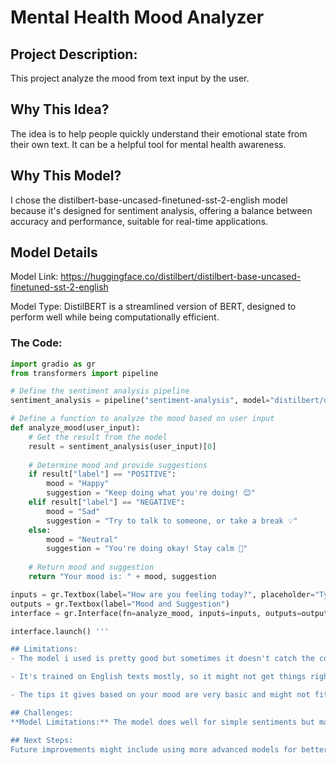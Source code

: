 # Mental Health Mood Analyzer
## Project Description: 
This project analyze the mood from text input by the user.

## Why This Idea?
The idea is to help people quickly understand their emotional state from their own text. It can be a helpful tool for mental health awareness.

## Why This Model?
I chose the distilbert-base-uncased-finetuned-sst-2-english model because it's designed for sentiment analysis, offering a balance between accuracy and performance, suitable for real-time applications.

## Model Details
Model Link: https://huggingface.co/distilbert/distilbert-base-uncased-finetuned-sst-2-english

Model Type: DistilBERT is a streamlined version of BERT, designed to perform well while being computationally efficient.

### The Code:
```python
import gradio as gr
from transformers import pipeline

# Define the sentiment analysis pipeline
sentiment_analysis = pipeline("sentiment-analysis", model="distilbert/distilbert-base-uncased-finetuned-sst-2-english")

# Define a function to analyze the mood based on user input
def analyze_mood(user_input):
    # Get the result from the model
    result = sentiment_analysis(user_input)[0]
    
    # Determine mood and provide suggestions
    if result["label"] == "POSITIVE":
        mood = "Happy"
        suggestion = "Keep doing what you're doing! 😊"
    elif result["label"] == "NEGATIVE":
        mood = "Sad"
        suggestion = "Try to talk to someone, or take a break 💡"
    else:
        mood = "Neutral"
        suggestion = "You're doing okay! Stay calm 🌸"
    
    # Return mood and suggestion
    return "Your mood is: " + mood, suggestion

inputs = gr.Textbox(label="How are you feeling today?", placeholder="Type your thoughts here...")
outputs = gr.Textbox(label="Mood and Suggestion")
interface = gr.Interface(fn=analyze_mood, inputs=inputs, outputs=outputs, title="Mood Analyzer")

interface.launch() '''

## Limitations:
- The model i used is pretty good but sometimes it doesn't catch the complex feelings well, so it might get the mood wrong.

- It's trained on English texts mostly, so it might not get things right with other languages or specific ways people talk.

- The tips it gives based on your mood are very basic and might not fit everyone or every situation.

## Challenges:
**Model Limitations:** The model does well for simple sentiments but may not fully capture complex emotional moods.

## Next Steps:
Future improvements might include using more advanced models for better emotional understanding or creating a custom model for specific text types. Adding arabic version.
